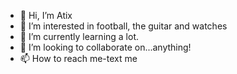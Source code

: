 - 👋 Hi, I’m Atix
- 👀 I’m interested in football, the guitar and watches
- 🌱 I’m currently learning a lot.
- 💞️ I’m looking to collaborate on...anything!
- 📫 How to reach me-text me

<!---
imatixx/imatixx is a ✨ special ✨ repository because its `README.md` (this file) appears on your GitHub profile.
You can click the Preview link to take a look at your changes.
--->
